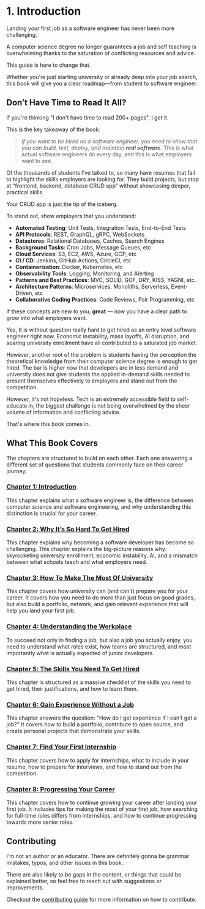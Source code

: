 # 1. Introduction

Landing your first job as a software engineer has never been more challenging.

A computer science degree no longer guarantees a job and self teaching is overwhelming thanks to the saturation of conflicting resources and advice.

This guide is here to change that.

Whether you're just starting university or already deep into your job search, this book will give you a clear roadmap—from student to software engineer.

## Don’t Have Time to Read It All?

If you're thinking "I don't have time to read 200+ pages", I get it.

This is the key takeaway of the book:

> _If you want to be hired as a software engineer, you need to show that you can build, test, deploy, and maintain **real software**._ This is what actual software engineers do every day, and this is what employers want to see.

Of the thousands of students I've talked to, so many have resumes that fail to highlight the skills employers are looking for. They build projects, but stop at “frontend, backend, database CRUD app” without showcasing deeper, practical skills.

Your CRUD app is just the tip of the iceberg.

To stand out, show employers that you understand:

- **Automated Testing**: Unit Tests, Integration Tests, End-to-End Tests
- **API Protocols**: REST, GraphQL, gRPC, WebSockets
- **Datastores**: Relational Databases, Caches, Search Engines
- **Background Tasks**: Cron Jobs, Message Queues, etc
- **Cloud Services**: S3, EC2, AWS, Azure, GCP, etc
- **CI / CD**: Jenkins, GitHub Actions, CircleCI, etc
- **Containerization**: Docker, Kubernetes, etc
- **Observability Tools**: Logging, Monitoring, and Alerting
- **Patterns and Best Practices**: MVC, SOLID, GOF, DRY, KISS, YAGNI, etc.
- **Architecture Patterns**: Microservices, Monoliths, Serverless, Event-Driven, etc
- **Collaborative Coding Practices**: Code Reviews, Pair Programming, etc

If these concepts are new to you, **great** — now you have a clear path to grow into what employers want.

Yes, It is without question really hard to get hired as an entry level software engineer right now. Economic instability, mass layoffs, AI disruption, and soaring university enrollment have all contributed to a saturated job market.

However, another root of the problem is students having the perception the theoretical knowledge from their computer science degree is enough to get hired. The bar is higher now that developers are in less demand and university does not give students the applied in-demand skills needed to present themselves effectively to employers and stand out from the competition.

However, it's not hopeless. Tech is an extremely accessible field to self-educate in, the biggest challenge is not being overwhelmed by the sheer volume of information and conflicting advice.

That's where this book comes in.

## What This Book Covers

The chapters are structured to build on each other. Each one answering a different set of questions that students commonly face on their career journey:

### [Chapter 1: Introduction](./index.md)

This chapter explains what a software engineer is, the difference between computer science and software engineering, and why understanding this distinction is crucial for your career.

### [Chapter 2: Why It’s So Hard To Get Hired](../2-landscape-of-tech-employment/index.md)

This chapter explains why becoming a software developer has become so challenging. This chapter explains the big-picture reasons why: skyrocketing university enrollment, economic instability, AI, and a mismatch between what schools teach and what employers need.

### [Chapter 3: How To Make The Most Of University](../3-maximizing-university-experience/index.md)

This chapter covers how university can (and can’t) prepare you for your career. It covers how you need to do more than just focus on good grades, but also build a portfolio, network, and gain relevant experience that will help you land your first job.

### [Chapter 4: Understanding the Workplace](../4-understanding-the-tech-industry/index.md)

To succeed not only in finding a job, but also a job you actually enjoy, you need to understand what roles exist, how teams are structured, and most importantly what is actually expected of junior developers.

### [Chapter 5: The Skills You Need To Get Hired](../5-technical-skill-roadmap/index.md)

This chapter is structured as a massive checklist of the skills you need to get hired, their justifications, and how to learn them.

### [Chapter 6: Gain Experience Without a Job](../6-gaining-experience-without-formal-employment/index.md)

This chapter answers the question: "How do I get experience if I can’t get a job?" It covers how to build a portfolio, contribute to open source, and create personal projects that demonstrate your skills.

### [Chapter 7: Find Your First Internship](../7-find-your-first-internship/index.md)

This chapter covers how to apply for internships, what to include in your resume, how to prepare for interviews, and how to stand out from the competition.

### [Chapter 8: Progressing Your Career](../8-progressing-your-career/index.md)

This chapter covers how to continue growing your career after landing your first job. It includes tips for making the most of your first job, how searching for full-time roles differs from internships, and how to continue progressing towards more senior roles.

## Contributing

I'm not an author or an educator. There are definitely gonna be grammar mistakes, typos, and other issues in this book.

There are also likely to be gaps in the content, or things that could be explained better, so feel free to reach out with suggestions or improvements.

Checkout the [contributing guide](https://github.com/student-to-software-engineer/student-to-software-engineer?tab=readme-ov-file#contributing) for more information on how to contribute.
